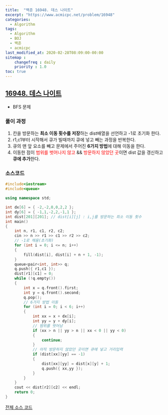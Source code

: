 ```yaml
---
title:  "백준 16948. 데스 나이트"
excerpt: "https://www.acmicpc.net/problem/16948"
categories:
  - Algorithm
tags:
  - Algorithm
  - BOJ
  - 백준
  - acmicpc
last_modified_at: 2020-02-28T08:09:00-00:00
sitemap :
    changefreq : daily
    priority : 1.0
toc: true
---
```


## [16948. 데스 나이트](https://www.acmicpc.net/problem/16948)
- BFS 문제

### 풀이 과정
1. 칸을 방문하는 **최소 이동 횟수를 저장**하는 dist배열을 선언하고 -1로 초기화 한다.
2. r1,c1부터 시작해서 큐가 빌때까지 큐에 넣고 빼는 과정을 반복한다.
3. 큐의 맨 앞 요소를 빼고 문제에서 주어진 **6가지 방법**에 대해 이동을 한다.
4. 이동한 점이 <span style="color:red">범위를 벗어나지 않고</span> && <span style="color:red">방문하지 않았던 곳</span>이면 dist 값을 갱신하고 **큐에 추가**한다.

### 소스코드
```cpp
#include<iostream>
#include<queue>

using namespace std;

int dx[6] = { -2,-2,0,0,2,2 };
int dy[6] = { -1,1,-2,2,-1,1 };
int dist[201][201]; // dist[i][j] : i,j를 방문하는 최소 이동 횟수
int main()
{
    int n, r1, c1, r2, c2;
    cin >> n >> r1 >> c1 >> r2 >> c2;
    // -1로 채움(초기화)
    for (int i = 0; i <= n; i++)
    {
        fill(dist[i], dist[i] + n + 1, -1);
    }
    queue<pair<int, int>> q;
    q.push({ r1,c1 });
    dist[r1][c1] = 0;
    while (!q.empty())
    {
        int x = q.front().first;
        int y = q.front().second;
        q.pop();
        // 6가지 방법 이동
        for (int i = 0; i < 6; i++)
        {
            int xx = x + dx[i];
            int yy = y + dy[i];
            // 범위를 벗어남
            if (xx > n || yy > n || xx < 0 || yy < 0)
            {
                continue;
            }
            // 아직 방문하지 않았던 곳이면 큐에 넣고 거리입력
            if (dist[xx][yy] == -1)
            {
                dist[xx][yy] = dist[x][y] + 1;
                q.push({ xx,yy });
            }
        }
    }
    cout << dist[r2][c2] << endl;
    return 0;
}
```

[전체 소스 코드](https://github.com/tdm1223/Algorithm/blob/master/acmicpc.net/source/16948.cpp)